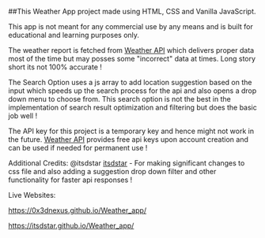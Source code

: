 ##This Weather App project made using HTML, CSS and Vanilla JavaScript. 

This app is not meant for any commercial use by any means and is built for educational and learning purposes only.

The weather report is fetched from [Weather API](https://www.weatherapi.com/) which delivers proper data most of the time but may posses some "incorrect" data at times. Long story short its not 100% accurate !

The Search Option uses a js array to add location suggestion based on the input which speeds up the search process for the api and also opens a drop down menu to choose from. This search option is not the best in the implementation of 
search result optimization and filtering but does the basic job well !

The API key for this project is a temporary key and hence might not work in the future. [Weather API](https://www.weatherapi.com/) provides free api keys upon account creation and can be used if needed for permanent use !

Additional Credits: 
@itsdstar [itsdstar](https://github.com/itsdstar) - For making significant changes to css file and also adding a suggestion drop down filter and other functionality for faster api responses !

Live Websites: 

https://0x3dnexus.github.io/Weather_app/

https://itsdstar.github.io/Weather_app/
